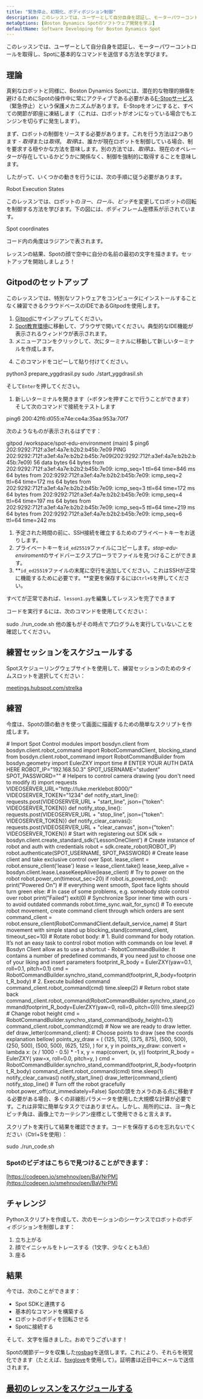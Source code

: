 ```yaml
---
title: "緊急停止、初期化、ボディポジション制御"
description: このレッスンでは、ユーザーとして自分自身を認証し、モーターパワーコントロールを取得し、Spotに基本的なコマンドを送信する方法を学びます。
metaOptions: [Boston Dynamics Spotのソフトウェア開発を学ぶ]
defaultName: Software Developing for Boston Dynamics Spot
---
```


<RoboAcademyText fWeight="500">
このレッスンでは、ユーザーとして自分自身を認証し、モーターパワーコントロールを取得し、Spotに基本的なコマンドを送信する方法を学びます。
</RoboAcademyText>

## 理論

真剣なロボットと同様に、Boston Dynamics Spotには、潜在的な物理的損傷を避けるためにSpotの操作中に常にアクティブである必要がある[E-Stopサービス](https://dev.bostondynamics.com/docs/concepts/estop_service)（緊急停止）という保護メカニズムがあります。 E-Stopをオンにすると、すべての関節が即座に凍結します（これは、ロボットがオンになっている場合でもエンジンを切らずに発生します）。

まず、ロボットの制御をリースする必要があります。これを行う方法は2つあります - *取得*または*取得*。 *取得*は、誰かが現在ロボットを制御している場合、制を要求する穏やかな方法を意味します。別の方法では、*取得*は、現在のオペレーターが存在しているかどうかに関係なく、制御を強制的に取得することを意味します。

したがって、いくつかの動きを行うには、次の手順に従う必要があります。

<LessonImages src="boston-dynamics-spot/e_stop_scheme.png" alt="ロボットの実行状態" imageClasses="mb"/>

Robot Execution States

このレッスンでは、ロボットの*ヨー*、*ロール*、*ピッチ*を変更してロボットの回転を制御する方法を学びます。下の図には、ボディフレーム座標系が示されています。

<LessonImages src="boston-dynamics-spot/spot_coords.png" alt="Spot座標" imageClasses="mb"/>

Spot coordinates

<RoboAcademyText fWeight="300" fSize="90%">
コード内の角度はラジアンで表されます。
</RoboAcademyText>

レッスンの結果、Spotの顔で空中に自分の名前の最初の文字を描きます。セットアップを開始しましょう！

## Gitpodのセットアップ

このレッスンでは、特別なソフトウェアをコンピュータにインストールすることなく練習できるクラウドベースのIDEであるGitpodを使用します。

1. [Gitpod](https://gitpod.io/)にサインアップしてください。
2. [Spot教育環境](https://gitpod.io/#github.com/merklebot/spot-edu-environment)に移動して、ブラウザで開いてください。典型的なIDE機能が表示されるウィンドウが表示されます。 
3. メニューアコンをクリックして、次にターミナルに移動して新しいターミナルを作成します。

<LessonImages src="boston-dynamics-spot/gitpod_terminal.png" alt="terminal" imageClasses="mb"/>
    
    
4. このコマンドをコピーして貼り付けてください。

<LessonCodeWrapper language="bash" codeClass="big-code">
python3 prepare_yggdrasil.py
sudo ./start_yggdrasil.sh

</LessonCodeWrapper>

そして`Enter`を押してください。

1. 新しいターミナルを開きます（`+`ボタンを押すことで行うことができます）そして次のコマンドで接続をテストします

<LessonCodeWrapper language="bash" codeClass="big-code">
ping6 200:42f6:d055:e74e:ce4a:35aa:953a:70f7

</LessonCodeWrapper>

次のようなものが表示されるはずです：

<LessonCodeWrapper language="bash" codeClass="big-code">
gitpod /workspace/spot-edu-environment (main) $ ping6 202:9292:712f:a3ef:4a7e:b2b2:b45b:7e09
PING 202:9292:712f:a3ef:4a7e:b2b2:b45b:7e09(202:9292:712f:a3ef:4a7e:b2b2:b45b:7e09) 56 data bytes
64 bytes from 202:9292:712f:a3ef:4a7e:b2b2:b45b:7e09: icmp_seq=1 ttl=64 time=846 ms
64 bytes from 202:9292:712f:a3ef:4a7e:b2b2:b45b:7e09: icmp_seq=2 ttl=64 time=172 ms
64 bytes from 202:9292:712f:a3ef:4a7e:b2b2:b45b:7e09: icmp_seq=3 ttl=64 time=172 ms
64 bytes from 202:9292:712f:a3ef:4a7e:b2b2:b45b:7e09: icmp_seq=4 ttl=64 time=197 ms
64 bytes from 202:9292:712f:a3ef:4a7e:b2b2:b45b:7e09: icmp_seq=5 ttl=64 time=219 ms
64 bytes from 202:9292:712f:a3ef:4a7e:b2b2:b45b:7e09: icmp_seq=6 ttl=64 time=242 ms

</LessonCodeWrapper>

1. 予定された時間の前に、SSH接続を確立するためのプライベートキーをお送りします。
2. プライベートキーを`id_ed25519`ファイルにコピーします。*stop-edu-enviroment*のサイドバーエクスプローラでファイルを見つけることができます。
3. **`id_ed25519`ファイルの末尾に空行を追加してください。これはSSHが正常に機能するために必要です。**変更を保存するには`Ctrl+S`を押してください。

すべてが正常であれば、`lesson1.py`を編集してレッスンを完了できます

コードを実行するには、次のコマンドを使用してください：


<LessonCodeWrapper language="bash">
sudo ./run_code.sh

</LessonCodeWrapper>


<RoboAcademyText fWeight="700" fStyle="normal">
他の誰もがその時点でプログラムを実行していないことを確認してください。
</RoboAcademyText>


## 練習セッションをスケジュールする

Spotスケジューリングウェブサイトを使用して、練習セッションのためのタイムスロットを選択してください：

[meetings.hubspot.com/strelka](https://meetings.hubspot.com/strelka)

## 練習

今度は、Spotの頭の動きを使って画面に描画するための簡単なスクリプトを作成します。 

<LessonCodeWrapper language="python" codeClass="big-code">
# Import Spot Control modules
import bosdyn.client
from bosdyn.client.robot_command import RobotCommandClient, blocking_stand
from bosdyn.client.robot_command import RobotCommandBuilder
from bosdyn.geometry import EulerZXY
import time
# ENTER YOUR AUTH DATA HERE
ROBOT_IP="192.168.50.3"
SPOT_USERNAME="student"
SPOT_PASSWORD=""
# Helpers to control camera drawing (you don't need to modify it)
import requests
VIDEOSERVER_URL="http://luke.merklebot:8000/"
VIDEOSERVER_TOKEN="1234"
def notify_start_line():
  requests.post(VIDEOSERVER_URL + "start_line", json={"token": VIDEOSERVER_TOKEN})
def notify_stop_line():
  requests.post(VIDEOSERVER_URL + "stop_line", json={"token": VIDEOSERVER_TOKEN})
def notify_clear_canvas():
    requests.post(VIDEOSERVER_URL + "clear_canvas", json={"token": VIDEOSERVER_TOKEN})
# Start with registering out SDK
sdk = bosdyn.client.create_standard_sdk('LessonOneClient')
# Create instance of robot and auth with credentials
robot = sdk.create_robot(ROBOT_IP)
robot.authenticate(SPOT_USERNAME, SPOT_PASSWORD)
# Create lease client and take exclusive control over Spot.  
lease_client = robot.ensure_client('lease')
lease = lease_client.take()
lease_keep_alive = bosdyn.client.lease.LeaseKeepAlive(lease_client)
# Try to power on the robot
robot.power_on(timeout_sec=20)
if robot.is_powered_on():
    print("Powered On")
		# If everything went smooth, Spot face lights should turn green
else:
		# In case of some problems, e.g. somebody stole control over robot
    print("Failed")
    exit(0)
# Synchronize Spor inner time with ours - to avoid outdated commands
robot.time_sync.wait_for_sync()
# To execute robot movement, create command client through which orders are sent
command_client = robot.ensure_client(RobotCommandClient.default_service_name)
# Start movement with simple stand up
blocking_stand(command_client, timeout_sec=10)
# Rotate robot body:
#  1. Build command for body rotation. It’s not an easy task to control robot motion with commands on low level. 
#     Bosdyn Client allow as to use a shortcut - RobotCommandBuilder. It contains a number of predefined commands, 
#     you need just to choose one of your liking and insert parameters
footprint_R_body = EulerZXY(yaw=0.1, roll=0.1, pitch=0.1)
cmd = RobotCommandBuilder.synchro_stand_command(footprint_R_body=footprint_R_body)
#  2. Execute builded command
command_client.robot_command(cmd)
time.sleep(2)
# Return robot state back
command_client.robot_command(RobotCommandBuilder.synchro_stand_command(footprint_R_body=EulerZXY(yaw=0, roll=0, pitch=0)))
time.sleep(2)
# Change robot height
cmd = RobotCommandBuilder.synchro_stand_command(body_height=0.1)
command_client.robot_command(cmd)
# Now we are ready to draw letter. 
def draw_letter(command_client):
		# Choose points to draw (see the coords explanation bellow)
    points_xy_draw = (
        (125, 125),
        (375, 875),
        (500, 500),
        (250, 500),
        (500, 500),
        (625, 125),
    )
    for x, y in points_xy_draw:
        convert = lambda x: (x / 1000 - 0.5) * -1
        x, y = map(convert, (x, y))
        footprint_R_body = EulerZXY(
            yaw=x, 
            roll=0.0, 
            pitch=y,
        )
        cmd = RobotCommandBuilder.synchro_stand_command(footprint_R_body=footprint_R_body)
        command_client.robot_command(cmd)
        time.sleep(1)
notify_clear_canvas()
notify_start_line()
draw_letter(command_client)
notify_stop_line()
# Turn off the robot gracefully
robot.power_off(cut_immediately=False)

</LessonCodeWrapper>

<RoboAcademyText fWeight="300" fSize="90%">
Spotの頭をカメラのある点に移動する必要がある場合、多くの非線形パラメータを使用した大規模な計算が必要です。これは非常に簡単なタスクではありません。しかし、局所的には、ヨー角とピッチ角は、画像上でカーテシアン座標として使用できると言えます。
</RoboAcademyText>


<LessonImages src="boston-dynamics-spot/cartesian.jpeg" alt="spot" imageClasses="mb"/>

スクリプトを実行して結果を確認できます。コードを保存するのを忘れないでください（Ctrl+Sを使用）：

<LessonCodeWrapper language="bash">
sudo ./run_code.sh
</LessonCodeWrapper>


### Spotのビデオはこちらで見つけることができます：
[https://codepen.io/smehnov/pen/BaVNrPM](https://codepen.io/smehnov/pen/BaVNrPM)


## チャレンジ
Pythonスクリプトを作成して、次のモーションのシーケンスでロボットのボディポジションを制御します：

1. 立ち上がる
2. 顔でイニシャルをトレースする（1文字、少なくとも3点）
3. 座る

## 結果

今では、次のことができます：

- Spot SDKと連携する
- 基本的なコマンドを構築する
- ロボットのボディを回転させる
- Spotに接続する

そして、文字を描きました。おめでうございます！


<RoboAcademyText fWeight="500">

Spotの関節データを収集した[rosbag](http://wiki.ros.org/rosbag)を送信します。これにより、それらを視覚化できます（たとえば、[foxglove](https://www.notion.so/Lesson-1-Emergency-Stop-Initialization-Body-Position-Control-4ccf6316330d4680ab1bb571b2b788d5)を使用して）。証明書は近日中にメールで送信されます。

</RoboAcademyText> 


## [最初のレッスンをスケジュールする](https://meetings.hubspot.com/strelka)